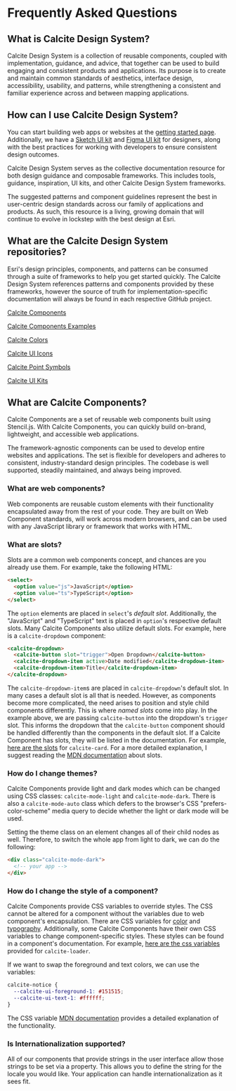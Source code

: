 # Frequently Asked Questions

## What is Calcite Design System?

Calcite Design System is a collection of reusable components, coupled with implementation, guidance, and advice, that together can be used to build engaging and consistent products and applications. Its purpose is to create and maintain common standards of aesthetics, interface design, accessibility, usability, and patterns, while strengthening a consistent and familiar experience across and between mapping applications.

## How can I use Calcite Design System?

You can start building web apps or websites at the [getting started page](https://developers.arcgis.com/calcite-design-system/get-started/). Additionally, we have a [Sketch UI kit](https://developers.arcgis.com/calcite-design-system/sketch-ui-kit/) and [Figma UI kit](https://developers.arcgis.com/calcite-design-system/figma-ui-kit/) for designers, along with the best practices for working with developers to ensure consistent design outcomes.

Calcite Design System serves as the collective documentation resource for both design guidance and composable frameworks. This includes tools, guidance, inspiration, UI kits, and other Calcite Design System frameworks.

The suggested patterns and component guidelines represent the best in user-centric design standards across our family of applications and products. As such, this resource is a living, growing domain that will continue to evolve in lockstep with the best design at Esri.

## What are the Calcite Design System repositories?

Esri's design principles, components, and patterns can be consumed through a suite of frameworks to help you get started quickly. The Calcite Design System references patterns and components provided by these frameworks, however the source of truth for implementation-specific documentation will always be found in each respective GitHub project.

[Calcite Components](https://github.com/Esri/calcite-components)

[Calcite Components Examples](https://github.com/Esri/calcite-components-examples)

[Calcite Colors](https://github.com/Esri/calcite-colors)

[Calcite UI Icons](https://github.com/Esri/calcite-ui-icons)

[Calcite Point Symbols](https://github.com/Esri/calcite-point-symbols)

[Calcite UI Kits](https://github.com/Esri/calcite-ui-kits)

## What are Calcite Components?

Calcite Components are a set of reusable web components built using Stencil.js. With Calcite Components, you can quickly build on-brand, lightweight, and accessible web applications.

The framework-agnostic components can be used to develop entire websites and applications. The set is flexible for developers and adheres to consistent, industry-standard design principles. The codebase is well supported, steadily maintained, and always being improved.

### What are web components?

Web components are reusable custom elements with their functionality encapsulated away from the rest of your code. They are built on Web Component standards, will work across modern browsers, and can be used with any JavaScript library or framework that works with HTML.

### What are slots?

Slots are a common web components concept, and chances are you already use them. For example, take the following HTML:

```html
<select>
  <option value="js">JavaScript</option>
  <option value="ts">TypeScript</option>
</select>
```

The `option` elements are placed in `select`'s _default slot_. Additionally, the "JavaScript" and "TypeScript" text is placed in `option`'s respective default slots. Many Calcite Components also utilize default slots. For example, here is a `calcite-dropdown` component:

```html
<calcite-dropdown>
  <calcite-button slot="trigger">Open Dropdown</calcite-button>
  <calcite-dropdown-item active>Date modified</calcite-dropdown-item>
  <calcite-dropdown-item>Title</calcite-dropdown-item>
</calcite-dropdown>
```

The `calcite-dropdown-item`s are placed in `calcite-dropdown`'s default slot. In many cases a default slot is all that is needed. However, as components become more complicated, the need arises to position and style child components differently. This is where _named slots_ come into play. In the example above, we are passing `calcite-button` into the dropdown's `trigger` slot. This informs the dropdown that the `calcite-button` component should be handled differently than the components in the default slot. If a Calcite Component has slots, they will be listed in the documentation. For example, [here are the slots](https://developers.arcgis.com/calcite-design-system/components/card/#component-api-slots) for `calcite-card`. For a more detailed explanation, I suggest reading the [MDN documentation](https://developer.mozilla.org/en-US/docs/Web/Web_Components/Using_templates_and_slots#adding_flexibility_with_slots) about slots.

### How do I change themes?

Calcite Components provide light and dark modes which can be changed using CSS classes: `calcite-mode-light` and `calcite-mode-dark`. There is also a `calcite-mode-auto` class which defers to the browser's CSS "prefers-color-scheme" media query to decide whether the light or dark mode will be used.

Setting the theme class on an element changes all of their child nodes as well. Therefore, to switch the whole app from light to dark, we can do the following:

```html
<div class="calcite-mode-dark">
  <!-- your app -->
</div>
```

### How do I change the style of a component?

Calcite Components provide CSS variables to override styles. The CSS cannot be altered for a component without the variables due to web component's encapsulation. There are CSS variables for [color](https://developers.arcgis.com/calcite-design-system/foundations/colors/) and [typography](https://developers.arcgis.com/calcite-design-system/foundations/type/). Additionally, some Calcite Components have their own CSS variables to change component-specific styles. These styles can be found in a component's documentation. For example, [here are the css variables](https://developers.arcgis.com/calcite-design-system/components/loader/#component-api-styles) provided for `calcite-loader`.

If we want to swap the foreground and text colors, we can use the variables:

```css
calcite-notice {
  --calcite-ui-foreground-1: #151515;
  --calcite-ui-text-1: #ffffff;
}
```

The CSS variable [MDN documentation](https://developer.mozilla.org/en-US/docs/Web/CSS/Using_CSS_custom_properties) provides a detailed explanation of the functionality.

### Is Internationalization supported?

All of our components that provide strings in the user interface allow those strings to be set via a property. This allows you to define the string for the locale you would like. Your application can handle internationalization as it sees fit.
